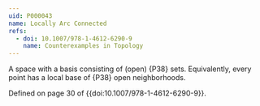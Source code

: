 ```yaml
---
uid: P000043
name: Locally Arc Connected
refs:
  - doi: 10.1007/978-1-4612-6290-9
    name: Counterexamples in Topology
---
```

A space with a basis consisting of (open) {P38} sets.  Equivalently, every point has a local base of {P38} open neighborhoods.

Defined on page 30 of {{doi:10.1007/978-1-4612-6290-9}}.
